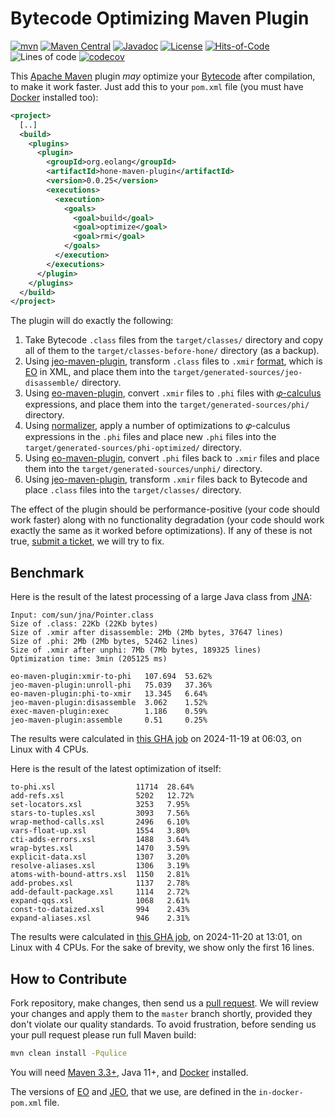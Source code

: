 # Bytecode Optimizing Maven Plugin

[![mvn](https://github.com/objectionary/hone-maven-plugin/actions/workflows/mvn.yml/badge.svg)](https://github.com/objectionary/hone-maven-plugin/actions/workflows/mvn.yml)
[![Maven Central](https://img.shields.io/maven-central/v/org.eolang/hone-maven-plugin.svg)](https://maven-badges.herokuapp.com/maven-central/org.eolang/hone-maven-plugin)
[![Javadoc](http://www.javadoc.io/badge/org.eolang/hone-maven-plugin.svg)](http://www.javadoc.io/doc/org.eolang/hone-maven-plugin)
[![License](https://img.shields.io/badge/license-MIT-green.svg)](LICENSE.txt)
[![Hits-of-Code](https://hitsofcode.com/github/objectionary/hone-maven-plugin?branch=master&label=Hits-of-Code)](https://hitsofcode.com/github/objectionary/hone-maven-plugin/view?branch=master&label=Hits-of-Code)
![Lines of code](https://sloc.xyz/github/objectionary/hone-maven-plugin)
[![codecov](https://codecov.io/gh/objectionary/hone-maven-plugin/branch/master/graph/badge.svg)](https://codecov.io/gh/objectionary/hone-maven-plugin)

This [Apache Maven](https://maven.apache.org/) plugin _may_ optimize
your [Bytecode][bytecode]
after compilation, to make it work faster.
Just add this to your `pom.xml` file
(you must have [Docker](https://docs.docker.com/engine/install/) installed too):

```xml
<project>
  [..]
  <build>
    <plugins>
      <plugin>
        <groupId>org.eolang</groupId>
        <artifactId>hone-maven-plugin</artifactId>
        <version>0.0.25</version>
        <executions>
          <execution>
            <goals>
              <goal>build</goal>
              <goal>optimize</goal>
              <goal>rmi</goal>
            </goals>
          </execution>
        </executions>
      </plugin>
    </plugins>
  </build>
</project>
```

The plugin will do exactly the following:

1. Take Bytecode `.class` files from the `target/classes/` directory and copy
all of them to the `target/classes-before-hone/` directory (as a backup).
1. Using [jeo-maven-plugin](https://github.com/objectionary/jeo-maven-plugin),
transform `.class` files to
`.xmir` [format](https://news.eolang.org/2022-11-25-xmir-guide.html),
which is [EO](https://www.eolang.org) in XML, and place them into
the `target/generated-sources/jeo-disassemble/` directory.
1. Using [eo-maven-plugin](https://github.com/objectionary/eo/eo-maven-plugin),
convert `.xmir` files to `.phi` files
with [𝜑-calculus](https://arxiv.org/abs/2111.13384) expressions,
and place them into the `target/generated-sources/phi/` directory.
1. Using [normalizer](https://github.com/objectionary/normalizer),
apply a number of optimizations to 𝜑-calculus expressions in the `.phi` files
and place new `.phi` files into
the `target/generated-sources/phi-optimized/` directory.
1. Using [eo-maven-plugin](https://github.com/objectionary/eo/eo-maven-plugin),
convert `.phi` files back to `.xmir` files and
place them into the `target/generated-sources/unphi/` directory.
1. Using [jeo-maven-plugin](https://github.com/objectionary/jeo-maven-plugin),
transform `.xmir` files back to Bytecode and place `.class` files into
the `target/classes/` directory.

The effect of the plugin should be performance-positive (your code should
work faster) along with no functionality degradation (your code should work
exactly the same as it worked before optimizations). If any of these
is not true,
[submit a ticket](https://github.com/objectionary/hone-maven-plugin/issues),
we will try to fix.

## Benchmark

Here is the result of the latest processing of a large Java class
from [JNA](https://github.com/java-native-access/jna):

<!-- benchmark_begin -->
```text
Input: com/sun/jna/Pointer.class
Size of .class: 22Kb (22Kb bytes)
Size of .xmir after disassemble: 2Mb (2Mb bytes, 37647 lines)
Size of .phi: 2Mb (2Mb bytes, 52462 lines)
Size of .xmir after unphi: 7Mb (7Mb bytes, 189325 lines)
Optimization time: 3min (205125 ms)

eo-maven-plugin:xmir-to-phi   107.694  53.62%
jeo-maven-plugin:unroll-phi   75.039   37.36%
eo-maven-plugin:phi-to-xmir   13.345   6.64%
jeo-maven-plugin:disassemble  3.062    1.52%
exec-maven-plugin:exec        1.186    0.59%
jeo-maven-plugin:assemble     0.51     0.25%
```

The results were calculated in [this GHA job][benchmark-gha]
on 2024-11-19 at 06:03,
on Linux with 4 CPUs.
<!-- benchmark_end -->

Here is the result of the latest optimization of itself:

<!-- self_benchmark_begin -->
```text
to-phi.xsl                  11714  28.64%
add-refs.xsl                5202   12.72%
set-locators.xsl            3253   7.95%
stars-to-tuples.xsl         3093   7.56%
wrap-method-calls.xsl       2496   6.10%
vars-float-up.xsl           1554   3.80%
cti-adds-errors.xsl         1488   3.64%
wrap-bytes.xsl              1470   3.59%
explicit-data.xsl           1307   3.20%
resolve-aliases.xsl         1306   3.19%
atoms-with-bound-attrs.xsl  1150   2.81%
add-probes.xsl              1137   2.78%
add-default-package.xsl     1114   2.72%
expand-qqs.xsl              1068   2.61%
const-to-dataized.xsl       994    2.43%
expand-aliases.xsl          946    2.31%
```

The results were calculated in [this GHA job][self-benchmark-gha],
on 2024-11-20 at 13:01,
on Linux with 4 CPUs.
For the sake of brevity, we show only the first 16 lines.
<!-- self_benchmark_end -->

## How to Contribute

Fork repository, make changes, then send us
a [pull request][guidelines].
We will review your changes and apply them to the `master` branch shortly,
provided they don't violate our quality standards. To avoid frustration,
before sending us your pull request please run full Maven build:

```bash
mvn clean install -Pqulice
```

You will need [Maven 3.3+](https://maven.apache.org), Java 11+,
and [Docker](https://docs.docker.com/engine/install/) installed.

The versions of [EO](https://github.com/objectionary/eo) and
[JEO](https://github.com/objectionary/jeo-maven-plugin),
that we use, are defined in the `in-docker-pom.xml` file.

[benchmark-gha]: https://github.com/objectionary/hone-maven-plugin/actions/runs/11907039017
[bytecode]: https://en.wikipedia.org/wiki/Java_bytecode
[guidelines]: https://www.yegor256.com/2014/04/15/github-guidelines.html
[self-benchmark-gha]: https://github.com/objectionary/hone-maven-plugin/actions/runs/11933394045
